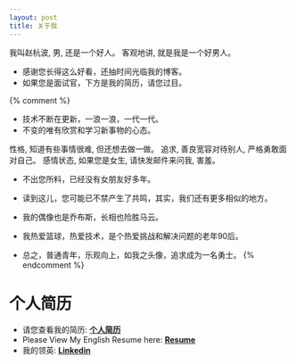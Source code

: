 ```yaml
---
layout: post
title: 关于我
---
```


我叫赵杭波, 男, 还是一个好人。
客观地讲, 就是我是一个好男人。

- 感谢您长得这么好看，还抽时间光临我的博客。
- 如果您是面试官，下方是我的简历，请您过目。

{% comment %}

- 技术不断在更新，一浪一浪，一代一代。
- 不变的唯有欣赏和学习新事物的心态。

性格, 知道有些事情很难, 但还想去做一做。
追求, 善良宽容对待别人, 严格勇敢面对自己。
感情状态, 如果您是女生, 请快发邮件来问我, 害羞。

- 不出您所料，已经没有女朋友好多年。
- 读到这儿，您可能已不禁产生了共鸣，其实，我们还有更多相似的地方。
- 我的偶像也是乔布斯，长相也险胜马云。

- 我热爱篮球，热爱技术，是个热爱挑战和解决问题的老年90后。
- 总之，普通青年，乐观向上，如我之头像，追求成为一名勇士。
{% endcomment %}

# 个人简历

- 请您查看我的简历: [**个人简历**](/assets/CV_Hangbo_English.pdf)
- Please View My English Resume here: [**Resume**](/assets/CV_Hangbo_English.pdf)
- 我的领英: [**Linkedin**](https://cn.linkedin.com/in/hangbo-zhao-089814a8)
